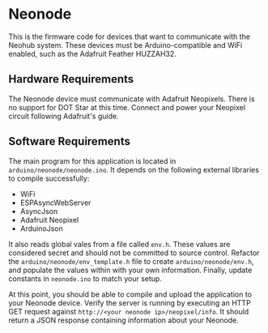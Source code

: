 # Neonode

This is the firmware code for devices that want to communicate with the Neohub system.  These devices must be Arduino-compatible and WiFi enabled, such as the Adafruit Feather HUZZAH32.

## Hardware Requirements

The Neonode device must communicate with Adafruit Neopixels.  There is no support for DOT Star at this time.  Connect and power your Neopixel circuit following Adafruit's guide.

## Software Requirements

The main program for this application is located in `arduino/neonode/neonode.ino`.  It depends on the following external libraries to compile successfully:

* WiFi
* ESPAsyncWebServer
* AsyncJson
* Adafruit Neopixel
* ArduinoJson

It also reads global vales from a file called `env.h`.  These values are considered secret and should not be committed to source control.  Refactor the `arduino/neonode/env_template.h` file to create `arduino/neonode/env.h`, and populate the values within with your own information.  Finally, update constants in `neonode.ino` to match your setup.

At this point, you should be able to compile and upload the application to your Neonode device.  Verify the server is running by executing an HTTP GET request against `http://<your neonode ip>/neopixel/info`.  It should return a JSON response containing information about your Neonode.